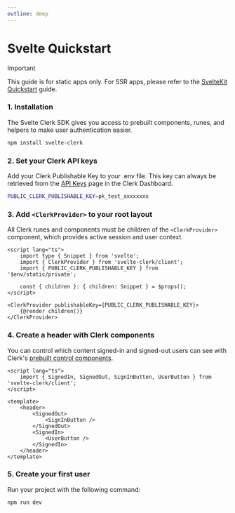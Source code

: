 ```yaml
---
outline: deep
---
```


# Svelte Quickstart

> [!IMPORTANT]
> This guide is for static apps only. For SSR apps, please refer to the [SvelteKit Quickstart](/kit/quickstart) guide.

### 1. Installation

The Svelte Clerk SDK gives you access to prebuilt components, runes, and helpers to make user authentication easier.

```sh
npm install svelte-clerk
```

### 2. Set your Clerk API keys

Add your Clerk Publishable Key to your .env file. This key can always be retrieved from the [API Keys](https://dashboard.clerk.com/last-active?path=api-keys) page in the Clerk Dashboard.

```sh
PUBLIC_CLERK_PUBLISHABLE_KEY=pk_test_xxxxxxxx
```

### 3. Add `<ClerkProvider>` to your root layout

All Clerk runes and components must be children of the `<ClerkProvider>` component, which provides active session and user context.

```svelte
<script lang="ts">
	import type { Snippet } from 'svelte';
	import { ClerkProvider } from 'svelte-clerk/client';
	import { PUBLIC_CLERK_PUBLISHABLE_KEY } from '$env/static/private';

	const { children }: { children: Snippet } = $props();
</script>

<ClerkProvider publishableKey={PUBLIC_CLERK_PUBLISHABLE_KEY}>
	{@render children()}
</ClerkProvider>
```

### 4. Create a header with Clerk components

You can control which content signed-in and signed-out users can see with Clerk's [prebuilt control components](https://clerk.com/docs/components/overview#control-components).

```svelte
<script lang="ts">
	import { SignedIn, SignedOut, SignInButton, UserButton } from 'svelte-clerk/client';
</script>

<template>
	<header>
		<SignedOut>
			<SignInButton />
		</SignedOut>
		<SignedIn>
			<UserButton />
		</SignedIn>
	</header>
</template>
```

### 5. Create your first user

Run your project with the following command:

```sh
npm run dev
```
